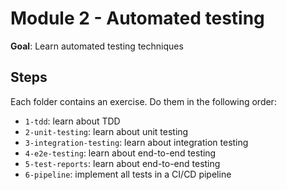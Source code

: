 # Module 2 - Automated testing

**Goal**: Learn automated testing techniques

## Steps

Each folder contains an exercise. Do them in the following order:

- `1-tdd`: learn about TDD
- `2-unit-testing`: learn about unit testing
- `3-integration-testing`: learn about integration testing
- `4-e2e-testing`: learn about end-to-end testing
- `5-test-reports`: learn about end-to-end testing
- `6-pipeline`: implement all tests in a CI/CD pipeline

